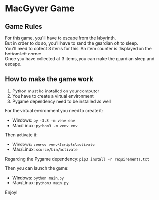 # MacGyver Game

## **Game Rules**
For this game, you'll have to escape from the labyrinth.  
But in order to do so, you'll have to send the guardian off to sleep.  
You'll need to collect 3 items for this. An item counter is displayed on the bottom left corner.  
Once you have collected all 3 items, you can make the guardian sleep and escape.

## **How to make the game work**
1. Python must be installed on your computer
2. You have to create a virtual environment
3. Pygame dependency need to be installed as well
    
For the virtual environment you need to create it:
* Windows: `py -3.8 -m venv env`
* Mac/Linux: `python3 -m venv env`
    
Then activate it: 
* Windows: `source venv\Scripts\activate`
* Mac/Linux: `source/bin/activate`

Regarding the Pygame dependency: `pip3 install -r requirements.txt`

Then you can launch the game:
* Windows: `python main.py`
* Mac/Linux: `python3 main.py`

Enjoy!

